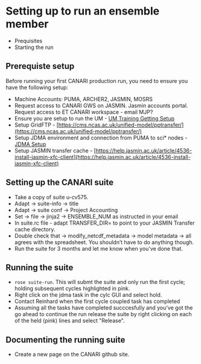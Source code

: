 # Setting up to run an ensemble member

* Prequisites
* Starting the run

## Prerequiste setup

Before running your first CANARI production run, you need to ensure you have the following setup:

* Machine Accounts:  PUMA, ARCHER2, JASMIN, MOSRS
* Request access to CANARI GWS on JASMIN.  Jasmin accounts portal.  Request access to ET CANARI workspace - email MJP?
* Ensure you are setup to run the UM -  [UM Training Getting Setup](https://ncas-cms.github.io/um-training/getting-setup-selfstudy.html)
* Setup GridFTP - [https://cms.ncas.ac.uk/unified-model/pptransfer/](https://cms.ncas.ac.uk/unified-model/pptransfer/)
* Setup JDMA environment and connection from PUMA to sci* nodes - [JDMA Setup](https://cms.ncas.ac.uk/unified-model/jdma)
* Setup JASMIN transfer cache - [https://help.jasmin.ac.uk/article/4536-install-jasmin-xfc-client](https://help.jasmin.ac.uk/article/4536-install-jasmin-xfc-client)

## Setting up the CANARI suite

* Take a copy of suite u-cv575.
* Adapt -> suite-info -> title
* Adapt -> suite conf ->  Project Accounting
* Set -> file -> jinja2 -> ENSEMBLE_NUM as instructed in your email
* In suite.rc file - adapt TRANSFER_DIR= to point to your JASMIN Transfer cache directory.
* Double check that -> modify_netcdf_metadata -> model metadata -> all agrees with the spreadsheet. You shouldn’t have to do anything though.
* Run the suite for 3 months and let me know when you’ve done that.

## Running the suite

* `rose suite-run`. This will submt the suite and only run the first cycle; holding subsequent cycles highlighted in pink.
* Right click on the jdma task in the cylc GUI and select hold.
* Contact Reinhard when the first cycle coupled task has completed
* Assuming all the tasks have completed succcesfully and you've got the go ahead to continue the run release the suite by right clicking on each of the held (pink) lines and select "Release".

## Documenting the running suite

* Create a new page on the CANARI github site.
